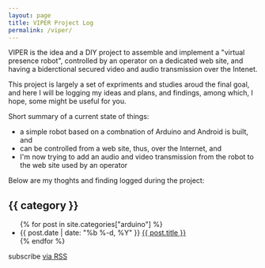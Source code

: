 ```yaml
---
layout: page
title: VIPER Project Log
permalink: /viper/
---
```


VIPER is the idea and a DIY project to assemble and implement a "virtual presence robot", controlled by an operator on a
dedicated web site, and having a biderctional secured video and audio transmission over the Intenet.

This project is largely a set of expriments and studies aroud the final goal, and here I will be logging my ideas and 
plans, and findings, among which, I hope, some might be useful for you.

Short summary of a current state of things:

 - a simple robot based on a combnation of Arduino and Android is built, and
 - can be controlled from a web site, thus, over the Internet, and
 - I'm now trying to add an audio and video transmission from the robot to the web site used by an operator

Below are my thoghts and finding logged during the project:

<h2 id="{{ category }}">{{ category }}</h2>
<ul>
{% for post in site.categories["arduino"] %}
<li>{{ post.date | date: "%b %-d, %Y" }} <a href="{{ post.url }}">{{ post.title }}</a></li>
{% endfor %}
</ul>

<p class="rss-subscribe">subscribe <a href="{{ "/feed.xml" | prepend: site.baseurl }}">via RSS</a></p>
